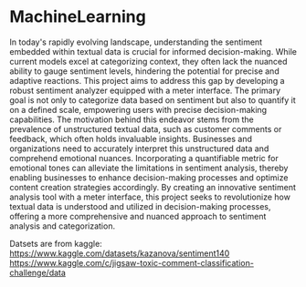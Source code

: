 # MachineLearning

In today's rapidly evolving landscape, understanding the sentiment embedded within textual data is crucial for informed decision-making. While current models excel at categorizing context, they often lack the nuanced ability to gauge sentiment levels, hindering the potential for precise and adaptive reactions.
This project aims to address this gap by developing a robust sentiment analyzer equipped with a meter interface. The primary goal is not only to categorize data based on sentiment but also to quantify it on a defined scale, empowering users with precise decision-making capabilities.
The motivation behind this endeavor stems from the prevalence of unstructured textual data, such as customer comments or feedback, which often holds invaluable insights. Businesses and organizations need to accurately interpret this unstructured data and comprehend emotional nuances. Incorporating a quantifiable metric for emotional tones can alleviate the limitations in sentiment analysis, thereby enabling businesses to enhance decision-making processes and optimize content creation strategies accordingly.
By creating an innovative sentiment analysis tool with a meter interface, this project seeks to revolutionize how textual data is understood and utilized in decision-making processes, offering a more comprehensive and nuanced approach to sentiment analysis and categorization.

Datsets are from kaggle:
https://www.kaggle.com/datasets/kazanova/sentiment140
https://www.kaggle.com/c/jigsaw-toxic-comment-classification-challenge/data

